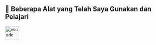 <!--### Hi there 👋
🌱 I’m currently learning Python
-->
<h2> 🚀  Beberapa Alat yang Telah Saya Gunakan dan Pelajari</h2> 
<p align="left"> 
<img src=" [https://cdn.jsdelivr.net/gh/devicons/devicon/icons/vscode/ vscode-original.svg](https://en.m.wikipedia.org/wiki/File:Visual_Studio_Code_1.35_icon.svg) " alt="vscode" width="45" height="45"/> 
</p>
<!--
**reendyp/reendyp** is a ✨ _special_ ✨ repository because its `README.md` (this file) appears on your GitHub profile.

Here are some ideas to get you started:

- 🔭 I’m currently working on ...
- 🌱 I’m currently learning ...
- 👯 I’m looking to collaborate on ...
- 🤔 I’m looking for help with ...
- 💬 Ask me about ...
- 📫 How to reach me: ...
- 😄 Pronouns: ...
- ⚡ Fun fact: ...
-->
